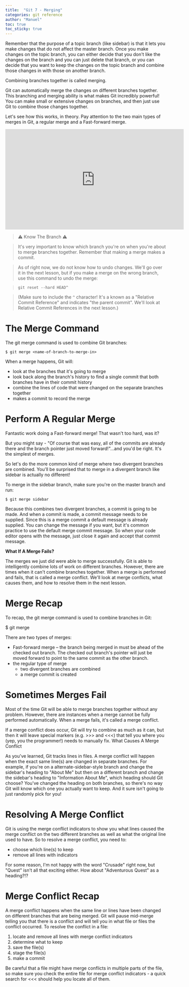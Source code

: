 ```yaml
---
title:  "Git 7 - Merging"
categories: git reference
author: "Manuel"
toc: true
toc_sticky: true
---
```


Remember that the purpose of a topic branch (like sidebar) is that it lets you make changes that do not affect the master branch. Once you make changes on the topic branch, you can either decide that you don't like the changes on the branch and you can just delete that branch, or you can decide that you want to keep the changes on the topic branch and combine those changes in with those on another branch.

Combining branches together is called merging.

Git can automatically merge the changes on different branches together. This branching and merging ability is what makes Git incredibly powerful! You can make small or extensive changes on branches, and then just use Git to combine those changes together.

Let's see how this works, in theory. Pay attention to the two main types of merges in Git, a regular merge and a Fast-forward merge.

<iframe width="560" height="315" src="https://www.youtube.com/embed/gQiWicrreJg" frameborder="0" allow="accelerometer; autoplay; clipboard-write; encrypted-media; gyroscope; picture-in-picture" allowfullscreen></iframe>


> ⚠️ Know The Branch ⚠️

>It's very important to know which branch you're on when you're about to merge branches together. Remember that making a merge makes a commit.

>As of right now, we do not know how to undo changes. We'll go over it in the next lesson, but if you make a merge on the wrong branch, use this command to undo the merge:

> `git reset --hard HEAD^`

>(Make sure to include the `^` character! It's a known as a "Relative Commit Reference" and indicates "the parent commit". We'll look at Relative Commit References in the next lesson.)

# The Merge Command

The git merge command is used to combine Git branches:

    $ git merge <name-of-branch-to-merge-in>

When a merge happens, Git will:

- look at the branches that it's going to merge
- look back along the branch's history to find a single commit that both branches have in their commit history
- combine the lines of code that were changed on the separate branches together
- makes a commit to record the merge

# Perform A Regular Merge

Fantastic work doing a Fast-forward merge! That wasn't too hard, was it?

But you might say - "Of course that was easy, all of the commits are already there and the branch pointer just moved forward!"...and you'd be right. It's the simplest of merges.

So let's do the more common kind of merge where two divergent branches are combined. You'll be surprised that to merge in a divergent branch like sidebar is actually no different!

To merge in the sidebar branch, make sure you're on the master branch and run:

    $ git merge sidebar

Because this combines two divergent branches, a commit is going to be made. And when a commit is made, a commit message needs to be supplied. Since this is a merge commit a default message is already supplied. You can change the message if you want, but it's common practice to use the default merge commit message. So when your code editor opens with the message, just close it again and accept that commit message.

**What If A Merge Fails?**

The merges we just did were able to merge successfully. Git is able to intelligently combine lots of work on different branches. However, there are times when it can't combine branches together. When a merge is performed and fails, that is called a merge conflict. We'll look at merge conflicts, what causes them, and how to resolve them in the next lesson.

# Merge Recap

To recap, the git merge command is used to combine branches in Git:

$ git merge <other-branch>

There are two types of merges:

- Fast-forward merge – the branch being merged in must be ahead of the checked out branch. The checked out branch's pointer will just be moved forward to point to the same commit as the other branch.
- the regular type of merge
    - two divergent branches are combined
    - a merge commit is created

# Sometimes Merges Fail

Most of the time Git will be able to merge branches together without any problem. However, there are instances when a merge cannot be fully performed automatically. When a merge fails, it's called a merge conflict.

If a merge conflict does occur, Git will try to combine as much as it can, but then it will leave special markers (e.g. >>> and <<<) that tell you where you (yep, you the programmer!) needs to manually fix.
What Causes A Merge Conflict

As you've learned, Git tracks lines in files. A merge conflict will happen when the exact same line(s) are changed in separate branches. For example, if you're on a alternate-sidebar-style branch and change the sidebar's heading to "About Me" but then on a different branch and change the sidebar's heading to "Information About Me", which heading should Git choose? You've changed the heading on both branches, so there's no way Git will know which one you actually want to keep. And it sure isn't going to just randomly pick for you!

# Resolving A Merge Conflict

Git is using the merge conflict indicators to show you what lines caused the merge conflict on the two different branches as well as what the original line used to have. So to resolve a merge conflict, you need to:

- choose which line(s) to keep
- remove all lines with indicators

For some reason, I'm not happy with the word "Crusade" right now, but "Quest" isn't all that exciting either. How about "Adventurous Quest" as a heading?!?

# Merge Conflict Recap

A merge conflict happens when the same line or lines have been changed on different branches that are being merged. Git will pause mid-merge telling you that there is a conflict and will tell you in what file or files the conflict occurred. To resolve the conflict in a file:

1. locate and remove all lines with merge conflict indicators
2. determine what to keep
3. save the file(s)
4. stage the file(s)
5. make a commit

Be careful that a file might have merge conflicts in multiple parts of the file, so make sure you check the entire file for merge conflict indicators - a quick search for <<< should help you locate all of them.